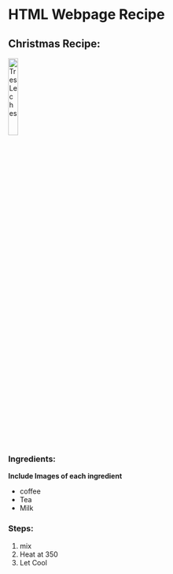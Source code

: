 <h1> HTML Webpage Recipe </h1>
<h2> Christmas Recipe: </h2>

<img src="https://www.laylita.com/recetas/wp-content/uploads/2018/09/1-Receta-del-tres-leches.jpg"
title="Tres Leches"
width="20%"
height="20%" />
            
<h3> Ingredients: </h3>
<b> Include Images of each ingredient </b>

<ul>
<li>coffee</li>
<li>Tea</li>
<li>Milk</li>  
</ul>

<h3> Steps: </h3>
<ol>
<li>mix</li>
<li>Heat at 350</li>
<li>Let Cool</li>
</ol>
